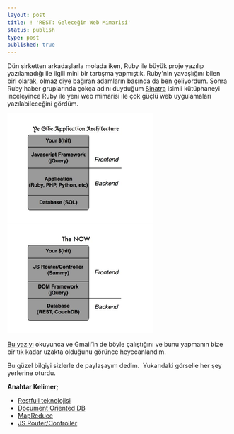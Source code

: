 ```yaml
---
layout: post
title: ! 'REST: Geleceğin Web Mimarisi'
status: publish
type: post
published: true
---
```

Dün şirketten arkadaşlarla molada iken, Ruby ile büyük  proje yazılıp yazılamadığı ile ilgili mini bir tartışma yapmıştık. Ruby'nin yavaşlığını bilen biri olarak, olmaz diye  bağıran adamların başında da ben geliyordum. Sonra Ruby haber gruplarında çokça  adını duyduğum <a href="http://www.sinatrarb.com/">Sinatra</a> isimli kütüphaneyi inceleyince Ruby ile yeni web mimarisi  ile çok güçlü web uygulamaları yazılabileceğini  gördüm.

<img class="alignleft size-full wp-image-186" title="20090915-6xfj7cp1kx6w884tqw29yk2k4" src="/files/2009/09/20090915-6xfj7cp1kx6w884tqw29yk2k4.jpg" alt="20090915-6xfj7cp1kx6w884tqw29yk2k4" width="330" height="246" />

<img class="alignleft size-full wp-image-185" title="20090915-c8trr5mh7ukbhg6eukptwsuq3r" src="/files/2009/09/20090915-c8trr5mh7ukbhg6eukptwsuq3r.jpg" alt="20090915-c8trr5mh7ukbhg6eukptwsuq3r" width="330" height="246" />

<a title="http://www.quirkey.com/blog/2009/09/15/sammy-js-couchdb-and-the-new-web-architecture/" href="http://www.quirkey.com/blog/2009/09/15/sammy-js-couchdb-and-the-new-web-architecture/">Bu  yazıyı</a> okuyunca ve Gmail’in de böyle çalıştığını ve bunu yapmanın bize bir  tık kadar uzakta olduğunu görünce heyecanlandım.

Bu güzel bilgiyi sizlerle de  paylaşayım dedim.  Yukarıdaki görselle her şey yerlerine  oturdu.

<strong>Anahtar  Kelimer;</strong>
<ul>
	<li><a title="http://en.wikipedia.org/wiki/Representational_State_Transfer" href="http://en.wikipedia.org/wiki/Representational_State_Transfer">Restfull  teknolojisi</a></li>
	<li><a title="http://couchdb.apache.org/" href="http://couchdb.apache.org/">Document Oriented DB</a></li>
	<li><a title="http://hadoop.apache.org/" href="http://hadoop.apache.org/">MapReduce</a></li>
	<li><a title="http://code.quirkey.com/sammy/" href="http://code.quirkey.com/sammy/">JS  Router/Controller</a></li>
</ul>
